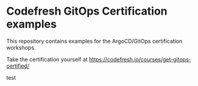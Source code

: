 # Codefresh GitOps Certification examples

This repository contains examples for the ArgoCD/GitOps
certification workshops.

Take the certification yourself at https://codefresh.io/courses/get-gitops-certified/

test
